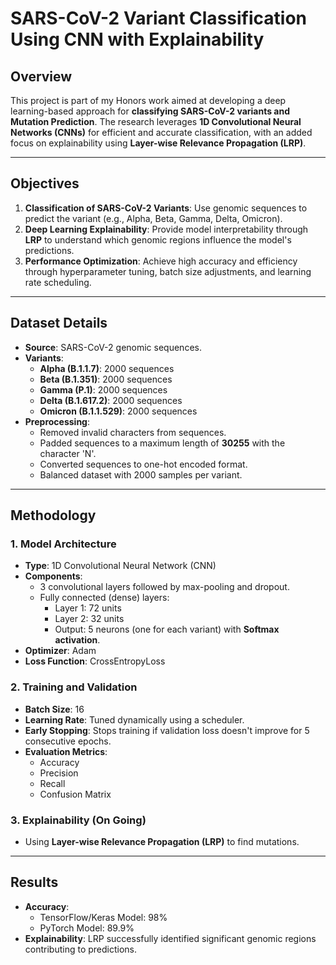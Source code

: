 # SARS-CoV-2 Variant Classification Using CNN with Explainability

## Overview
This project is part of my Honors work aimed at developing a deep learning-based approach for **classifying SARS-CoV-2 variants and Mutation Prediction**. The research leverages **1D Convolutional Neural Networks (CNNs)** for efficient and accurate classification, with an added focus on explainability using **Layer-wise Relevance Propagation (LRP)**.

---

## Objectives
1. **Classification of SARS-CoV-2 Variants**: Use genomic sequences to predict the variant (e.g., Alpha, Beta, Gamma, Delta, Omicron).
2. **Deep Learning Explainability**: Provide model interpretability through **LRP** to understand which genomic regions influence the model's predictions.
3. **Performance Optimization**: Achieve high accuracy and efficiency through hyperparameter tuning, batch size adjustments, and learning rate scheduling.

---

## Dataset Details
- **Source**: SARS-CoV-2 genomic sequences.
- **Variants**:
  - **Alpha (B.1.1.7)**: 2000 sequences
  - **Beta (B.1.351)**: 2000 sequences
  - **Gamma (P.1)**: 2000 sequences
  - **Delta (B.1.617.2)**: 2000 sequences
  - **Omicron (B.1.1.529)**: 2000 sequences
- **Preprocessing**:
  - Removed invalid characters from sequences.
  - Padded sequences to a maximum length of **30255** with the character 'N'.
  - Converted sequences to one-hot encoded format.
  - Balanced dataset with 2000 samples per variant.

---

## Methodology

### 1. **Model Architecture**
- **Type**: 1D Convolutional Neural Network (CNN)
- **Components**:
  - 3 convolutional layers followed by max-pooling and dropout.
  - Fully connected (dense) layers:
    - Layer 1: 72 units
    - Layer 2: 32 units
    - Output: 5 neurons (one for each variant) with **Softmax activation**.
- **Optimizer**: Adam
- **Loss Function**: CrossEntropyLoss

### 2. **Training and Validation**
- **Batch Size**: 16
- **Learning Rate**: Tuned dynamically using a scheduler.
- **Early Stopping**: Stops training if validation loss doesn't improve for 5 consecutive epochs.
- **Evaluation Metrics**:
  - Accuracy
  - Precision
  - Recall
  - Confusion Matrix

### 3. **Explainability** (On Going)
- Using **Layer-wise Relevance Propagation (LRP)** to find mutations.

---

## Results
- **Accuracy**:
  - TensorFlow/Keras Model: 98%
  - PyTorch Model: 89.9%
- **Explainability**: LRP successfully identified significant genomic regions contributing to predictions.
